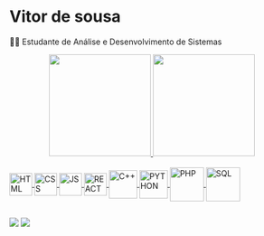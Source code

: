 # Vitor de sousa
👨‍🎓 Estudante de Análise e Desenvolvimento de Sistemas

<div align="center">
  <a href="https://github.com/VitorSousaSoares">
  <img height="180em" src="https://github-readme-stats.vercel.app/api?username=VitorSousaSoares&show_icons=true&theme=dark&include_all_commits=true&count_private=true"/>
  <img height="180em" src="https://github-readme-stats.vercel.app/api/top-langs/?username=VitorSousaSoares&layout=compact&langs_count=7&theme=dark"/>
</div>
<div style="display: inline_block"><br>
  <img align="center" alt="HTML" height="40" src="https://cdn.jsdelivr.net/gh/devicons/devicon/icons/html5/html5-original.svg">
  <img align="center" alt="CSS" height="40" src="https://cdn.jsdelivr.net/gh/devicons/devicon/icons/css3/css3-original.svg">
  <img align="center" alt="JS" height="40" src="https://cdn.jsdelivr.net/gh/devicons/devicon/icons/javascript/javascript-original.svg">
  <img align="center" alt="REACT" height="40" src="https://cdn.jsdelivr.net/gh/devicons/devicon/icons/react/react-original.svg">
  <img align="center" alt="C++" height="50" src="https://cdn.jsdelivr.net/gh/devicons/devicon/icons/cplusplus/cplusplus-original.svg">
  <img align="center" alt="PYTHON" height="50" src="https://cdn.jsdelivr.net/gh/devicons/devicon/icons/python/python-original.svg">
  <img align="center" alt="PHP" height="60" src="https://cdn.jsdelivr.net/gh/devicons/devicon/icons/php/php-original.svg">
  <img align="center" alt="SQL" height="60" src="https://cdn.jsdelivr.net/gh/devicons/devicon/icons/mysql/mysql-original-wordmark.svg">
</div>
  
  ##
 
<div> 
  <a href = "mailto:vitor.adcg@hotmail.com"><img src="https://img.shields.io/badge/-Gmail-%23333?style=for-the-badge&logo=gmail&logoColor=white" target="_blank"></a>
  <a href="https://www.linkedin.com/in/vitor-sousa-8a24813a/" target="_blank"><img src="https://img.shields.io/badge/-LinkedIn-%230077B5?style=for-the-badge&logo=linkedin&logoColor=white" target="_blank"></a> 
</div>


